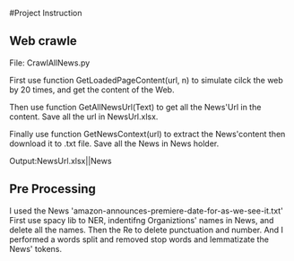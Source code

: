 #Project Instruction

## Web crawle
File: CrawlAllNews.py 

First use function GetLoadedPageContent(url, n) to simulate cilck the web by 20 times,
and get the content of the Web.

Then use function GetAllNewsUrl(Text) to get all the News'Url in the content.
Save all the url in NewsUrl.xlsx.

Finally use function GetNewsContext(url) to extract the News'content
then download it to .txt file. Save all the News in News holder.

Output:NewsUrl.xlsx||News

## Pre Processing
I used the News 'amazon-announces-premiere-date-for-as-we-see-it.txt'
First use spacy lib to NER, indentifng Organiztions' names in News, and delete all the names.
Then the Re to delete punctuation and number. And I performed a words split and removed stop words and lemmatizate 
the News' tokens.






